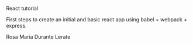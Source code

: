 React tutorial

First steps to create an initial and basic react app using babel + webpack + express.

Rosa Maria Durante Lerate
